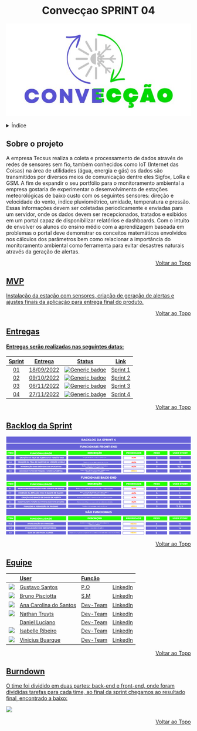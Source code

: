 <br id="topo">
<h1 align = "center"> Convecçao SPRINT 04</h1>
<p align = "center">
<img src = "https://github.com/Conveccao/conveccao-documentacao/blob/master/logotipo-convec%C3%A7%C3%A3o.png" >


<!-- ÍNDICE -->
<details>
  <summary>Índice</summary>
  <ol>
    <li>
      <a href="#Sobre">Sobre o Projeto</a>
    </li>
    <li>
      <a href="#Mvp">Mvp</a>
    </li>
    <li>
      <a href="#Entregas">Entregas</a>
    </li>
    <li>
      <a href="#backlog">Backlog da Sprint</a>
    </li>
    <li>
      <a href="#Equipe">Equipe</a>
    </li>
    <li>
      <a href="#Burndown">Burndown</a>
    </li>
  </ol>
</details>


<span id="Sobre">

## Sobre o projeto 
 

A empresa Tecsus realiza a coleta e processamento de dados através de redes de sensores sem fio, também conhecidos como IoT (Internet das Coisas) na área de utilidades (água, energia e gás) os dados são transmitidos por diversos meios de comunicação dentre eles Sigfox, LoRa e GSM. A fim de expandir o seu portfólio para o monitoramento ambiental a empresa gostaria de experimentar o desenvolvimento de estações meteorológicas de baixo custo com os seguintes sensores: direção e velocidade do vento, índice pluviométrico, umidade, temperatura e pressão. Essas informações devem ser coletadas periodicamente e enviadas para um servidor, onde os dados devem ser recepcionados, tratados e exibidos em um portal capaz de disponibilizar relatórios e dashboards. Com o intuito de envolver os alunos do ensino médio com a aprendizagem baseada em problemas o portal deve demonstrar os conceitos matemáticos envolvidos nos cálculos dos parâmetros bem como relacionar a importância do monitoramento ambiental como ferramenta para evitar desastres naturais através da geração de alertas.

<p align="right"><a href="#topo">Voltar ao Topo</p> 

<span id="Mvp">

## MVP 

Instalação da estação com sensores, criação de geração de alertas e ajustes finais da aplicação para entrega final do produto.

<p align="right"><a href="#topo">Voltar ao Topo</p>


<span id="Entregas">

## Entregas
  
#### Entregas serão realizadas nas seguintes datas:

**Sprint**  | **Entrega** | **Status**         | **Link**
:---------: | :------:    | :-------:          | :-------:
01          | 18/09/2022  | ![Generic badge](https://img.shields.io/badge/-Conclu%C3%ADdo-green)  | <a href="https://github.com/Conveccao/conveccao-documentacao/blob/master/entreg%C3%A1veis/sprint1.md">Sprint 1</a> |
02          | 09/10/2022  | ![Generic badge](https://img.shields.io/badge/-Conclu%C3%ADdo-green)  | <a href="https://github.com/Conveccao/conveccao-documentacao/blob/master/entreg%C3%A1veis/sprint2.md">Sprint 2</a>
03          | 06/11/2022  | ![Generic badge](https://img.shields.io/badge/-Conclu%C3%ADdo-green)  | <a href="https://github.com/Conveccao/conveccao-documentacao/blob/master/entreg%C3%A1veis/sprint3.md">Sprint 3</a>
04          | 27/11/2022  | ![Generic badge](https://img.shields.io/badge/-Conclu%C3%ADdo-green)  | <a href="https://github.com/Conveccao/conveccao-documentacao/blob/master/entreg%C3%A1veis/sprint4.md">Sprint 4</a>
 
 <p align="right"><a href="#topo">Voltar ao Topo</p>


<span id="backlog">

## Backlog da Sprint

<img src = "https://github.com/Conveccao/conveccao-documentacao/blob/master/backlog-sprint4.png">

<p align="right"><a href="#topo">Voltar ao Topo</p>

<span id="Equipe">

## Equipe
|                                                            | User                                                | Função |  |
| :--------------------------------------------------------- | :-----------------------------------------------    | :------- | :-------|
| ![](https://avatars.githubusercontent.com/u/55259166?s=30) | [Gustavo Santos](https://github.com/gustavols)      | P.O | [LinkedIn](https://www.linkedin.com/in/gustavo-santos2002/) |
| ![](https://avatars.githubusercontent.com/u/52466841?s=30) | [Bruno Pisciotta](https://github.com/bruno-pisciotta281)| S.M | [LinkedIn](https://www.linkedin.com/in/bruno-pisciotta-577216198/) 
| ![](https://avatars.githubusercontent.com/u/78958795?s=30) | [Ana Carolina do Santos](https://github.com/annakks)|   Dev-Team    | [LinkedIn](https://www.linkedin.com/in/ana-santos-856436145/) |
| ![](https://avatars.githubusercontent.com/u/78803504?s=30) | [Nathan Truyts](https://github.com/Nathtruyts)      |   Dev-Team    | [LinkedIn](https://www.linkedin.com/in/nathan-truyts-43737020a/) |
| ![]()                                                     |  [Daniel Luciano](https://github.com/daniellsfilho)  | Dev-Team | [LinkedIn](https://www.linkedin.com/in/daniel-filho-3b6583209/) |
| ![](https://avatars.githubusercontent.com/u/79321198?s=30) | [Isabelle Ribeiro](https://github.com/drisabelles)  | Dev-Team | [LinkedIn](https://www.linkedin.com/in/drisabelles/) |
| ![](https://avatars.githubusercontent.com/u/69692614?s=30) | [Vinicius Buarque](https://github.com/vbuarque)     | Dev-Team | [LinkedIn](https://www.linkedin.com/in/vinicius-buarque-de-gusm%C3%A3o-catonho-9b11911a7/) |


<p align="right"><a href="#topo">Voltar ao Topo</p>

<span id="Burndown">

## Burndown 

O time foi dividido em duas partes: back-end e front-end, onde foram divididas tarefas para cada time, ao final da sprint chegamos ao resultado final, encontrado a baixo:

<img src = "#" >

<p align="right"><a href="#topo">Voltar ao Topo</p>
